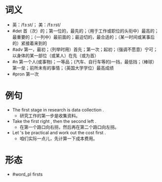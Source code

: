 # 词义
- 英：/fɜːst/； 美：/fɜːrst/
- #det 首（次）的；第一位的，最先的；（用于工作或职位的头衔中）最高的；最重要的；（一列中）最前面的；最迫切的，最合适的；（某一时间或某事后的）紧接着来到的
- #adv 第一，最初；（列举时用）首先；第一次；起初；（强调不愿意）宁可；以身体的某一部位（或某人）在先（或为首）
- #n 第一个人(或事物)；一等品；(汽车、自行车等的)一挡，最低挡；（棒球）第一垒；前所未有的事情；（英国大学学位）最高成绩
- #pron 第一次
# 例句
- The first stage in research is data collection .
	- 研究工作的第一步是收集资料。
- Take the first right , then the second left .
	- 在第一个路口向右拐，然后再在第二个路口向左拐。
- Let 's be practical and work out the cost first .
	- 咱们实际一点儿，先计算一下成本费用。
# 形态
- #word_pl firsts
